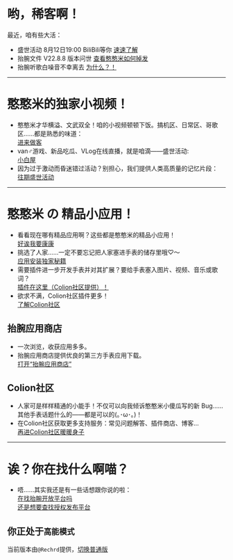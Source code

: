 # 哟，稀客啊！
最近，咱有些大活：
* 盛世活动 8月12日19:00 BiliBili等你 [速速了解](support/n2208082246.md)
* 抬腕文件 V22.8.8 版本问世 [查看憨憨米如何掉发](support/update/fileexplorer2288.md)
* 抬腕听歌白噪音不幸离去 [为什么？！](support/n2208082244.md)

***

# 憨憨米的独家小视频！
* 憨憨米才华横溢、文武双全！咱的小视频顿顿下饭。搞机区、日常区、哥歌区……都是熟悉的味道：   
[进来做客](https://space.bilibili.com/400656980)  
* van♂游戏、新品吃⽠、VLog在线直播，就是咱滴——盛世活动:   
[⼩⽩屋](https://live.bilibili.com/25463078)  
* 因为过于激动而昏迷错过活动？别担心，我们提供人类高质量的记忆片段：  
[往期盛世活动](live.md)

***

# 憨憨米 の 精品小应用！

* 看看现在哪有精品应用啊？这些都是憨憨米的精品小应用！  
[好诶我要康康](download/apps.md)  
* 挑选了人家……一定不要忘记把人家塞进手表的储存里哦♡～  
[应用安装独家秘籍](download/install.md)  
* 需要插件进一步开发手表并对其扩展？要给手表塞入图片、视频、音乐或歌词？  
[插件在这里（Colion社区提供）！](https://support.qq.com/products/350783/faqs/110472)  
* 欲求不满，Colion社区插件更多！  
[了解Colion社区](download/community.md)  

## 抬腕应用商店
* 一次浏览，收获应用多多。
* 抬腕应用商店提供优良的第三方手表应用下载。  
[打开“抬腕应用商店”](download.md)

## Colion社区
* ⼈家可是样样精通的⼩能⼿！不仅可以向我倾诉憨憨⽶⼩傻⽠写的新 Bug……其他⼿表话题什么的——都是可以的(｡･ω･｡)！  
* 在Colion社区获取更多⽀持服务：常⻅问题解答、插件商店、博客…  
[再进Colion社区暖暖身子](download/community.md)

***

# 诶？你在找什么啊喵？
* 唔……其实我还是有⼀些话想跟你说的啦：    
[在找抬腕开放平台吗](dev.md)  
[还是想要查找授权发布平台](support/to3rd.md)

## 你正处于`高能模式`
当前版本由`@Rechrd`提供，[切换普通版](https://www.hankmi.com)
